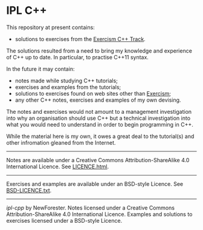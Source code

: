 <!-- ipl-cpp by NewForester:  programming notes on and examples in C++ -->

# IPL C++

This repository at present contains:

  * solutions to exercises from the [Exercism C++ Track](https://exercism.io/tracks/cpp).

The solutions resulted from a need to bring my knowledge and experience of C++ up to date.
In particular, to practise C++11 syntax.

In the future it may contain:

  * notes made while studying C++ tutorials;
  * exercises and examples from the tutorials;
  * solutions to exercises found on web sites other than [Exercism](https://exercism.io/tracks/cpp);
  * any other C++ notes, exercises and examples of my own devising.

The notes and exercises would not amount to a management investigation into why an organisation should use C++
but a technical investigation into what you would need to understand in order to begin programming in C++.

While the material here is my own, it owes a great deal to the tutorial(s) and other infromation gleaned from the Internet.

<!--
For more detailed and pragmatic notes on C++, its installation and the facilities it offers,
see [md/C++ Refresher.md](md/C++ Refresher.md) (or [html/C++ Refresher.html](html/C++ Refresher.html)).
-->

---

Notes are available under a Creative Commons Attribution-ShareAlike 4.0 International Licence.
See [LICENCE.html](LICENCE.html).

<!--
They are written in Markdown syntax and converted to HTML.
See the contents of the `md` and `html` subdirectories.

The emphasis is on content, not presentation.
-->

---

Exercises and examples are available under an BSD-style Licence.
See [BSD-LICENCE.txt](BSD-LICENCE.txt).

---

*ipl-cpp* by NewForester.
Notes licensed under a Creative Commons Attribution-ShareAlike 4.0 International Licence.
Examples and solutions to exercises licensed under a BSD-style Licence.

<!-- EOF -->
